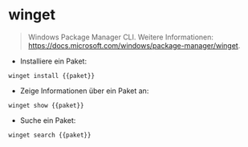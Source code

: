 # winget

> Windows Package Manager CLI.
> Weitere Informationen: <https://docs.microsoft.com/windows/package-manager/winget>.

- Installiere ein Paket:

`winget install {{paket}}`

- Zeige Informationen über ein Paket an:

`winget show {{paket}}`

- Suche ein Paket:

`winget search {{paket}}`
